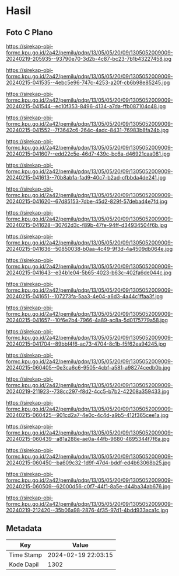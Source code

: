 # Hasil

## Foto C Plano

https://sirekap-obj-formc.kpu.go.id/2a42/pemilu/pdpr/13/05/05/20/09/1305052009009-20240219-205935--93790e70-3d2b-4c87-bc23-7b1b43227458.jpg

https://sirekap-obj-formc.kpu.go.id/2a42/pemilu/pdpr/13/05/05/20/09/1305052009009-20240215-041535--4ebc5e96-747c-4253-a20f-cb6b98e85245.jpg

https://sirekap-obj-formc.kpu.go.id/2a42/pemilu/pdpr/13/05/05/20/09/1305052009009-20240215-041544--ec10f353-8496-4134-a7da-ffb087104c48.jpg

https://sirekap-obj-formc.kpu.go.id/2a42/pemilu/pdpr/13/05/05/20/09/1305052009009-20240215-041552--7f3642c6-264c-4adc-8431-76983b8fa24b.jpg

https://sirekap-obj-formc.kpu.go.id/2a42/pemilu/pdpr/13/05/05/20/09/1305052009009-20240215-041607--edd22c5e-46d7-439c-bc6a-d46921caa081.jpg

https://sirekap-obj-formc.kpu.go.id/2a42/pemilu/pdpr/13/05/05/20/09/1305052009009-20240215-041613--70b8ab1a-fad9-40c7-b2ad-cfbbda4de241.jpg

https://sirekap-obj-formc.kpu.go.id/2a42/pemilu/pdpr/13/05/05/20/09/1305052009009-20240215-041620--67d85153-7dbe-45d2-829f-57debad4e7fd.jpg

https://sirekap-obj-formc.kpu.go.id/2a42/pemilu/pdpr/13/05/05/20/09/1305052009009-20240215-041628--30762d3c-f89b-47fe-94ff-d34934504f6b.jpg

https://sirekap-obj-formc.kpu.go.id/2a42/pemilu/pdpr/13/05/05/20/09/1305052009009-20240215-041636--50850038-b0aa-4c49-9f3d-4a4509db064e.jpg

https://sirekap-obj-formc.kpu.go.id/2a42/pemilu/pdpr/13/05/05/20/09/1305052009009-20240215-041643--e34b1e04-5b65-4023-b63c-402fa6de044c.jpg

https://sirekap-obj-formc.kpu.go.id/2a42/pemilu/pdpr/13/05/05/20/09/1305052009009-20240215-041651--107273fa-5aa3-4e04-a6d3-4a44c1ffaa3f.jpg

https://sirekap-obj-formc.kpu.go.id/2a42/pemilu/pdpr/13/05/05/20/09/1305052009009-20240215-041657--10f6e2b4-7966-4a89-ac8a-5d0175779a58.jpg

https://sirekap-obj-formc.kpu.go.id/2a42/pemilu/pdpr/13/05/05/20/09/1305052009009-20240215-041704--89bbf4f6-ac73-4704-8c1b-f5f62ea94245.jpg

https://sirekap-obj-formc.kpu.go.id/2a42/pemilu/pdpr/13/05/05/20/09/1305052009009-20240215-060405--0e3ca6c6-9505-4cbf-a581-a98274cedb0b.jpg

https://sirekap-obj-formc.kpu.go.id/2a42/pemilu/pdpr/13/05/05/20/09/1305052009009-20240219-211923--738cc297-f8d2-4cc5-b7b2-42208a359433.jpg

https://sirekap-obj-formc.kpu.go.id/2a42/pemilu/pdpr/13/05/05/20/09/1305052009009-20240215-060425--901cd2a7-4e0c-4c4d-a9b5-412f365cee1a.jpg

https://sirekap-obj-formc.kpu.go.id/2a42/pemilu/pdpr/13/05/05/20/09/1305052009009-20240215-060439--a81a288e-ae0a-44fb-9680-4895344f7f6a.jpg

https://sirekap-obj-formc.kpu.go.id/2a42/pemilu/pdpr/13/05/05/20/09/1305052009009-20240215-060450--ba609c32-1d9f-47d4-bddf-ed4b63068b25.jpg

https://sirekap-obj-formc.kpu.go.id/2a42/pemilu/pdpr/13/05/05/20/09/1305052009009-20240215-060509--62000d56-c0f7-44f1-8a5e-d44ba34ab676.jpg

https://sirekap-obj-formc.kpu.go.id/2a42/pemilu/pdpr/13/05/05/20/09/1305052009009-20240219-212420--35b06a98-2876-4f35-97d1-4bdd933aca1c.jpg


## Metadata

| Key        | Value               |
| ---------- | ------------------- |
| Time Stamp | 2024-02-19 22:03:15 |
| Kode Dapil | 1302                |



